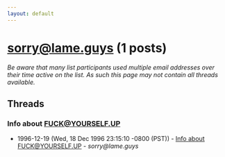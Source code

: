 ```yaml
---
layout: default
---
```


# sorry@lame.guys (1 posts)

_Be aware that many list participants used multiple email addresses over their time active on the list. As such this page may not contain all threads available._

## Threads

### Info about FUCK@YOURSELF.UP
+ 1996-12-19 (Wed, 18 Dec 1996 23:15:10 -0800 (PST)) - [Info about FUCK@YOURSELF.UP](/archive/1996/12/df6b2a11140f7ba44c48ebce5e74056a19b1e9c42afa2cf16740fd01184f107d) - _sorry@lame.guys_

